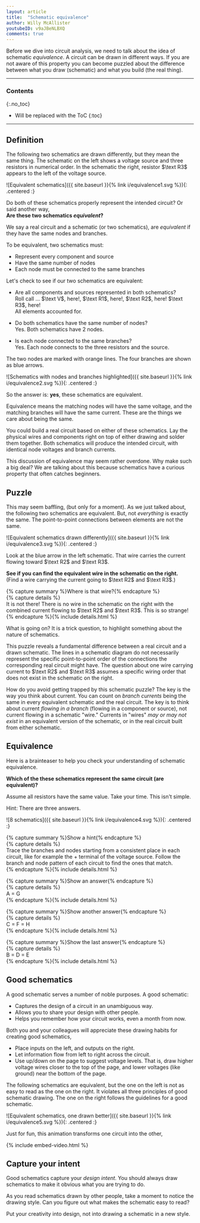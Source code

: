 ```yaml
---
layout: article
title:  "Schematic equivalence"
author: Willy McAllister
youtubeID: v9aJBeNLBXQ
comments: true
---
```


Before we dive into circuit analysis, we need to talk about the idea of schematic *equivalence*. A circuit can be drawn in different ways. If you are not aware of this property you can become puzzled about the difference between what you draw (schematic) and what you build (the real thing).

----

### Contents
{:.no_toc}

* Will be replaced with the ToC
{:toc}

----

## Definition

The following two schematics are drawn differently, but they mean the same thing. The schematic on the left shows a voltage source and three resistors in numerical order. In the schematic the right, resistor $\text R3$ appears to the left of the voltage source. 

![Equivalent schematics]({{ site.baseurl }}{% link i/equivalence1.svg %}){: .centered :}

Do both of these schematics properly represent the intended circuit? Or said another way,  
**Are these two schematics *equivalent*?** 

We say a real circuit and a schematic (or two schematics), are *equivalent* if they have the same nodes and branches.

To be equivalent, two schematics must:

* Represent every component and source
* Have the same number of nodes
* Each node must be connected to the same branches

Let's check to see if our two schematics are equivalent: 

* Are all components and sources represented in both schematics?  
Roll call ... $\text V$, here!, $\text R1$, here!, $\text R2$, here! $\text R3$, here!  
All elements accounted for.

* Do both schematics have the same number of nodes?  
Yes. Both schematics have $2$ nodes.

* Is each node connected to the same branches?  
Yes. Each node connects to the three resistors and the source. 

The two nodes are marked with orange lines. The four branches are shown as blue arrows. 

![Schematics with nodes and branches highlighted]({{ site.baseurl }}{% link i/equivalence2.svg %}){: .centered :}

So the answer is: **yes**, these schematics are equivalent. 

Equivalence means the matching nodes will have the same voltage, and the matching branches will have the same current. These are the things we care about being the same.

You could build a real circuit based on either of these schematics. Lay the physical wires and components right on top of either drawing and solder them together. Both schematics will produce the intended circuit, with identical node voltages and branch currents.
 
This discussion of equivalence may seem rather overdone. Why make such a big deal? We are talking about this because schematics have a curious property that often catches beginners. 

## Puzzle

This may seem baffling, (but only for a moment). As we just talked about, the following two schematics are equivalent. But, not *everything* is exactly the same. The point-to-point connections between elements are not the same.

![Equivalent schematics drawn differently]({{ site.baseurl }}{% link i/equivalence3.svg %}){: .centered :}

Look at the blue arrow in the left schematic. That wire carries the current flowing toward $\text R2$ and $\text R3$. 

**See if you can find the equivalent wire in the schematic on the right.**  
(Find a wire carrying the current going to $\text R2$ and $\text R3$.)

{% capture summary %}Where is that wire?{% endcapture %}  
{% capture details %}  
It is not there! There is no wire in the schematic on the right with the combined current flowing to  $\text R2$ and $\text R3$. This is so strange!  
{% endcapture %}{% include details.html %} 

What is going on? It is a trick question, to highlight something about the nature of schematics.

This puzzle reveals a fundamental difference between a real circuit and a drawn schematic. The lines in a schematic diagram do not necessarily represent the specific point-to-point order of the connections the corresponding real circuit might have. The question about one wire carrying current to $\text R2$ and $\text R3$ assumes a specific wiring order that does not exist in the schematic on the right.

How do you avoid getting trapped by this schematic puzzle? The key is the way you think about current. You can count on *branch currents* being the same in every equivalent schematic and the real circuit. The key is to think about current *flowing in a branch* (flowing in a component or source), not current flowing in a schematic "wire." Currents in "wires" *may or may not exist* in an equivalent version of the schematic, or in the real circuit built from either schematic.

## Equivalence

Here is a brainteaser to help you check your understanding of schematic equivalence.

**Which of the these schematics represent the same circuit (are equivalent)?**

Assume all resistors have the same value. Take your time. This isn't simple.  

Hint: There are three answers.  

![8 schematics]({{ site.baseurl }}{% link i/equivalence4.svg %}){: .centered :}

{% capture summary %}Show a hint{% endcapture %}  
{% capture details %}  
Trace the branches and nodes starting from a consistent place in each circuit, like for example the $+$ terminal of the voltage source.  Follow the branch and node pattern of each circuit to find the ones that match.  
{% endcapture %}{% include details.html %} 

{% capture summary %}Show an answer{% endcapture %}  
{% capture details %}  
A = G  
{% endcapture %}{% include details.html %} 

{% capture summary %}Show another answer{% endcapture %}  
{% capture details %}  
C = F = H  
{% endcapture %}{% include details.html %} 

{% capture summary %}Show the last answer{% endcapture %}  
{% capture details %}  
B = D = E  
{% endcapture %}{% include details.html %} 

## Good schematics

A good schematic serves a number of noble purposes. A good schematic:

* Captures the design of a circuit in an unambiguous way.
* Allows you to share your design with other people.
* Helps you remember how your circuit works, even a month from now.

Both you and your colleagues will appreciate these drawing habits for creating good schematics,

* Place inputs on the left, and outputs on the right. 
* Let information flow from left to right across the circuit.
* Use up/down on the page to suggest voltage levels. That is, draw higher voltage wires closer to the top of the page, and lower voltages (like ground) near the bottom of the page.

The following schematics are equivalent, but the one on the left is not as easy to read as the one on the right. It violates all three principles of good schematic drawing. The one on the right follows the guidelines for a good schematic.

![Equivalent schematics, one drawn better]({{ site.baseurl }}{% link i/equivalence5.svg %}){: .centered :}

Just for fun, this animation transforms one circuit into the other,

{% include embed-video.html %}

## Capture your intent

Good schematics capture your *design intent*. You should always draw schematics to make it obvious what you are trying to do. 

As you read schematics drawn by other people, take a moment to notice the drawing style. Can you figure out what makes the schematic easy to read? 

Put your creativity into design, not into drawing a schematic in a new style.
